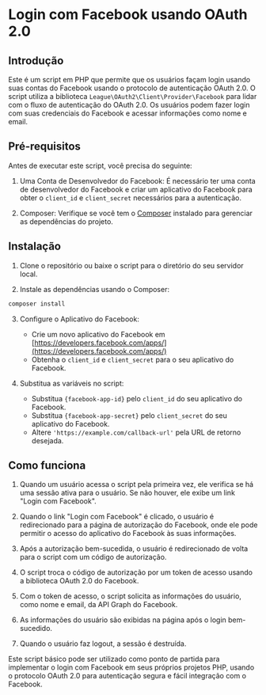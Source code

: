 
# Login com Facebook usando OAuth 2.0

## Introdução

Este é um script em PHP que permite que os usuários façam login usando suas contas do Facebook usando o protocolo de autenticação OAuth 2.0. O script utiliza a biblioteca `League\OAuth2\Client\Provider\Facebook` para lidar com o fluxo de autenticação do OAuth 2.0. Os usuários podem fazer login com suas credenciais do Facebook e acessar informações como nome e email.

## Pré-requisitos

Antes de executar este script, você precisa do seguinte:

1.  Uma Conta de Desenvolvedor do Facebook: É necessário ter uma conta de desenvolvedor do Facebook e criar um aplicativo do Facebook para obter o `client_id` e `client_secret` necessários para a autenticação.
    
2.  Composer: Verifique se você tem o [Composer](https://getcomposer.org/) instalado para gerenciar as dependências do projeto.
    

## Instalação

1.  Clone o repositório ou baixe o script para o diretório do seu servidor local.
    
2.  Instale as dependências usando o Composer:
    
 
 ```bash
composer install
```    
    
3.  Configure o Aplicativo do Facebook:
    
    -   Crie um novo aplicativo do Facebook em [https://developers.facebook.com/apps/](https://developers.facebook.com/apps/)
    -   Obtenha o `client_id` e `client_secret` para o seu aplicativo do Facebook.
4.  Substitua as variáveis no script:
    
    -   Substitua `{facebook-app-id}` pelo `client_id` do seu aplicativo do Facebook.
    -   Substitua `{facebook-app-secret}` pelo `client_secret` do seu aplicativo do Facebook.
    -   Altere `'https://example.com/callback-url'` pela URL de retorno desejada.

## Como funciona

1.  Quando um usuário acessa o script pela primeira vez, ele verifica se há uma sessão ativa para o usuário. Se não houver, ele exibe um link "Login com Facebook".
    
2.  Quando o link "Login com Facebook" é clicado, o usuário é redirecionado para a página de autorização do Facebook, onde ele pode permitir o acesso do aplicativo do Facebook às suas informações.
    
3.  Após a autorização bem-sucedida, o usuário é redirecionado de volta para o script com um código de autorização.
    
4.  O script troca o código de autorização por um token de acesso usando a biblioteca OAuth 2.0 do Facebook.
    
5.  Com o token de acesso, o script solicita as informações do usuário, como nome e email, da API Graph do Facebook.
    
6.  As informações do usuário são exibidas na página após o login bem-sucedido.
    
7.  Quando o usuário faz logout, a sessão é destruída.
    

Este script básico pode ser utilizado como ponto de partida para implementar o login com Facebook em seus próprios projetos PHP, usando o protocolo OAuth 2.0 para autenticação segura e fácil integração com o Facebook.
